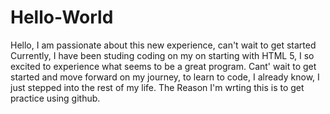 # Hello-World
Hello, I am passionate about this new experience, can't wait to get started
Currently, I have been studing coding on my on starting with HTML 5, I so excited to
experience what seems to be a great program. Cant' wait to get started and move forward on
my journey, to learn to code, I already know, I just stepped into the rest of my life.
The Reason I'm wrting this is to get practice using github. 
